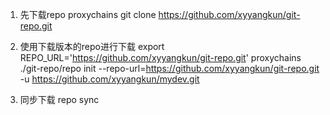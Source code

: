 1. 先下载repo
proxychains git clone https://github.com/xyyangkun/git-repo.git


2. 使用下载版本的repo进行下载
export REPO_URL='https://github.com/xyyangkun/git-repo.git'
proxychains ./git-repo/repo init --repo-url=https://github.com/xyyangkun/git-repo.git  -u https://github.com/xyyangkun/mydev.git 

3. 同步下载
repo sync

